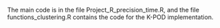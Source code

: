 The main code is in the file Project_R_precision_time.R, and the file functions_clustering.R contains the code for the K-POD implementation.
